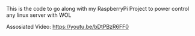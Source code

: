 This is the code to go along with my RaspberryPi Project to power control any linux server with WOL 

Assosiated Video: https://youtu.be/bDtPBzR6FF0 

